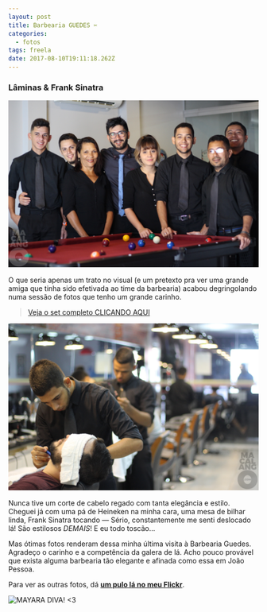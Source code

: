 ```yaml
---
layout: post
title: Barbearia GUEDES ✂
categories:
  - fotos
tags: freela
date: 2017-08-10T19:11:18.262Z
---
```

### Lâminas & Frank Sinatra

![](/images/uploads/1_7dhsjncdx7zm2zzpkqgc1g.png)

O que seria apenas um trato no visual (e um pretexto pra ver uma grande amiga que tinha sido efetivada ao time da barbearia) acabou degringolando numa sessão de fotos que tenho um grande carinho.

> [Veja o set completo CLICANDO AQUI](https://flic.kr/s/aHskW51b8h)

![](/images/uploads/1_yko7o-i4cpdshi904cnlcg.png)

Nunca tive um corte de cabelo regado com tanta elegância e estilo. Cheguei já com uma pá de Heineken na minha cara, uma mesa de bilhar linda, Frank Sinatra tocando — Sério, constantemente me senti deslocado lá! São estilosos *DEMAIS*! E eu todo toscão…

Mas ótimas fotos renderam dessa minha última visita à Barbearia Guedes. Agradeço o carinho e a competência da galera de lá. Acho pouco provável que exista alguma barbearia tão elegante e afinada como essa em João Pessoa.

Para ver as outras fotos, dá **[um pulo lá no meu Flickr](https://flic.kr/s/aHskW51b8h)**.

![](/images/uploads/1_qohcoxiwksxhsge0_otofq.png "MAYARA DIVA! <3")